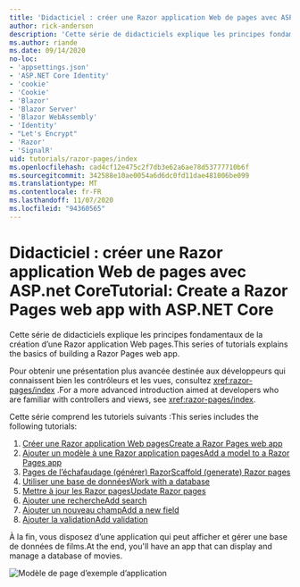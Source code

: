 ```yaml
---
title: 'Didacticiel : créer une Razor application Web de pages avec ASP.net Core'
author: rick-anderson
description: 'Cette série de didacticiels explique les principes fondamentaux de la création d’une Razor application Web pages.'
ms.author: riande
ms.date: 09/14/2020
no-loc:
- 'appsettings.json'
- 'ASP.NET Core Identity'
- 'cookie'
- 'Cookie'
- 'Blazor'
- 'Blazor Server'
- 'Blazor WebAssembly'
- 'Identity'
- "Let's Encrypt"
- 'Razor'
- 'SignalR'
uid: tutorials/razor-pages/index
ms.openlocfilehash: cad4cf12e475c2f7db3e62a6ae78d53777710b6f
ms.sourcegitcommit: 342588e10ae0054a6d6dc0fd11dae481006be099
ms.translationtype: MT
ms.contentlocale: fr-FR
ms.lasthandoff: 11/07/2020
ms.locfileid: "94360565"
---
```

# <a name="tutorial-create-a-no-locrazor-pages-web-app-with-aspnet-core"></a><span data-ttu-id="cfb95-103">Didacticiel : créer une Razor application Web de pages avec ASP.net Core</span><span class="sxs-lookup"><span data-stu-id="cfb95-103">Tutorial: Create a Razor Pages web app with ASP.NET Core</span></span>

<span data-ttu-id="cfb95-104">Cette série de didacticiels explique les principes fondamentaux de la création d’une Razor application Web pages.</span><span class="sxs-lookup"><span data-stu-id="cfb95-104">This series of tutorials explains the basics of building a Razor Pages web app.</span></span> 

<span data-ttu-id="cfb95-105">Pour obtenir une présentation plus avancée destinée aux développeurs qui connaissent bien les contrôleurs et les vues, consultez <xref:razor-pages/index> .</span><span class="sxs-lookup"><span data-stu-id="cfb95-105">For a more advanced introduction aimed at developers who are familiar with controllers and views, see <xref:razor-pages/index>.</span></span>

<span data-ttu-id="cfb95-106">Cette série comprend les tutoriels suivants :</span><span class="sxs-lookup"><span data-stu-id="cfb95-106">This series includes the following tutorials:</span></span>

1. [<span data-ttu-id="cfb95-107">Créer une Razor application Web pages</span><span class="sxs-lookup"><span data-stu-id="cfb95-107">Create a Razor Pages web app</span></span>](xref:tutorials/razor-pages/razor-pages-start)
1. [<span data-ttu-id="cfb95-108">Ajouter un modèle à une Razor application pages</span><span class="sxs-lookup"><span data-stu-id="cfb95-108">Add a model to a Razor Pages app</span></span>](xref:tutorials/razor-pages/model)
1. [<span data-ttu-id="cfb95-109">Pages de l’échafaudage (générer) Razor</span><span class="sxs-lookup"><span data-stu-id="cfb95-109">Scaffold (generate) Razor pages</span></span>](xref:tutorials/razor-pages/page)
1. [<span data-ttu-id="cfb95-110">Utiliser une base de données</span><span class="sxs-lookup"><span data-stu-id="cfb95-110">Work with a database</span></span>](xref:tutorials/razor-pages/sql)
1. [<span data-ttu-id="cfb95-111">Mettre à jour les Razor pages</span><span class="sxs-lookup"><span data-stu-id="cfb95-111">Update Razor pages</span></span>](xref:tutorials/razor-pages/da1)
1. [<span data-ttu-id="cfb95-112">Ajouter une recherche</span><span class="sxs-lookup"><span data-stu-id="cfb95-112">Add search</span></span>](xref:tutorials/razor-pages/search)
1. [<span data-ttu-id="cfb95-113">Ajouter un nouveau champ</span><span class="sxs-lookup"><span data-stu-id="cfb95-113">Add a new field</span></span>](xref:tutorials/razor-pages/new-field)
1. [<span data-ttu-id="cfb95-114">Ajouter la validation</span><span class="sxs-lookup"><span data-stu-id="cfb95-114">Add validation</span></span>](xref:tutorials/razor-pages/validation)

<span data-ttu-id="cfb95-115">À la fin, vous disposez d’une application qui peut afficher et gérer une base de données de films.</span><span class="sxs-lookup"><span data-stu-id="cfb95-115">At the end, you'll have an app that can display and manage a database of movies.</span></span>

![Modèle de page d’exemple d’application](index/_static/sample-page.png)
